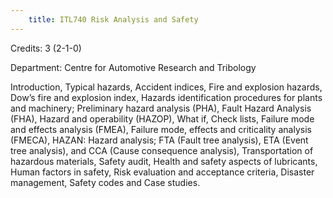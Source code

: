 ```yaml
---
    title: ITL740 Risk Analysis and Safety
---
```

Credits: 3 (2-1-0)

Department: Centre for Automotive Research and Tribology

Introduction, Typical hazards, Accident indices, Fire and explosion hazards, Dow’s fire and explosion index, Hazards identification procedures for plants and machinery; Preliminary hazard analysis (PHA), Fault Hazard Analysis (FHA), Hazard and operability (HAZOP), What if, Check lists, Failure mode and effects analysis (FMEA), Failure mode, effects and criticality analysis (FMECA), HAZAN: Hazard analysis; FTA (Fault tree analysis), ETA (Event tree analysis), and CCA (Cause consequence analysis), Transportation of hazardous materials, Safety audit, Health and safety aspects of lubricants, Human factors in safety, Risk evaluation and acceptance criteria, Disaster management, Safety codes and Case studies.